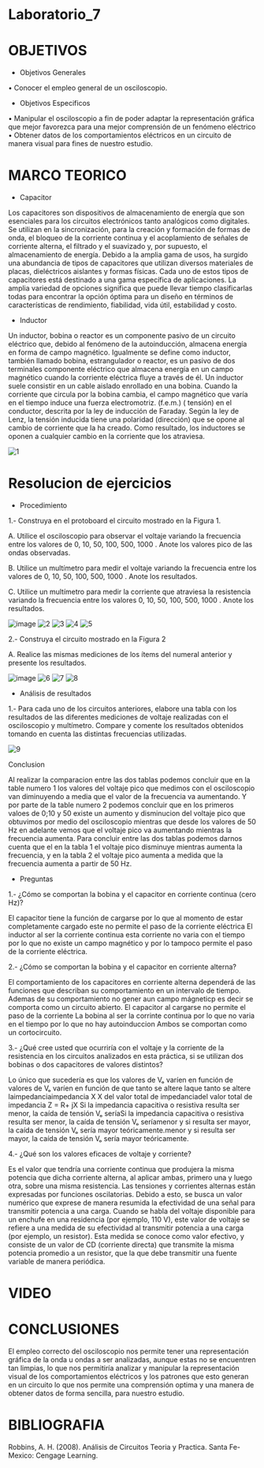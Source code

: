 # Laboratorio_7
# OBJETIVOS
* Objetivos Generales

•	Conocer el empleo general de un osciloscopio.



* Objetivos Especificos

•	Manipular el osciloscopio a fin de poder adaptar la representación gráfica que mejor favorezca para una mejor comprensión de un fenómeno eléctrico
•	Obtener datos de los comportamientos eléctricos en un circuito de manera visual para fines de nuestro estudio.

# MARCO TEORICO
* Capacitor

Los capacitores son dispositivos de almacenamiento de energía que son esenciales para los circuitos electrónicos tanto analógicos como digitales. Se utilizan en la sincronización, para la creación y formación de formas de onda, el bloqueo de la corriente continua y el acoplamiento de señales de corriente alterna, el filtrado y el suavizado y, por supuesto, el almacenamiento de energía. Debido a la amplia gama de usos, ha surgido una abundancia de tipos de capacitores que utilizan diversos materiales de placas, dieléctricos aislantes y formas físicas. Cada uno de estos tipos de capacitores está destinado a una gama específica de aplicaciones. La amplia variedad de opciones significa que puede llevar tiempo clasificarlas todas para encontrar la opción óptima para un diseño en términos de características de rendimiento, fiabilidad, vida útil, estabilidad y costo.

* Inductor

Un inductor, bobina o reactor es un componente pasivo de un circuito eléctrico que, debido al fenómeno de la autoinducción, almacena energía en forma de campo magnético.
Igualmente se define como inductor, también llamado bobina, estrangulador o reactor, es un pasivo de dos terminales componente eléctrico que almacena energía en un campo magnético cuando la corriente eléctrica fluye a través de él. Un inductor suele consistir en un cable aislado enrollado en una bobina.
Cuando la corriente que circula por la bobina cambia, el campo magnético que varía en el tiempo induce una fuerza electromotriz. (f.e.m.) ( tensión) en el conductor, descrita por la ley de inducción de Faraday. Según la ley de Lenz, la tensión inducida tiene una polaridad (dirección) que se opone al cambio de corriente que la ha creado. Como resultado, los inductores se oponen a cualquier cambio en la corriente que los atraviesa.

![1](https://user-images.githubusercontent.com/85193519/131526407-ea97a104-ba4a-457d-afe8-cf8e52e2a87d.jpg)

# Resolucion de ejercicios
* Procedimiento

1.- Construya en el protoboard el circuito mostrado en la Figura 1.

A. Utilice el osciloscopio para observar el voltaje  variando la frecuencia entre los valores de 0, 10, 50, 100, 500, 1000 . Anote los valores pico de las ondas observadas.

B. Utilice un multímetro para medir el voltaje  variando la frecuencia entre los valores de 0, 10, 50, 100, 500, 1000 . Anote los resultados.

C. Utilice un multímetro para medir la corriente que atraviesa la resistencia variando la frecuencia entre los valores 0, 10, 50, 100, 500, 1000 . Anote los resultados.

![image](https://user-images.githubusercontent.com/85193519/131049389-27af7732-c677-4ebf-a017-00673ba70200.png)
![2](https://user-images.githubusercontent.com/85193519/131535198-0c109855-9a2d-418c-800a-d0a944a00552.jpg)
![3](https://user-images.githubusercontent.com/85193519/131535238-f9c3872b-b801-48e7-b8bb-ccdb6b16221d.jpg)
![4](https://user-images.githubusercontent.com/85193519/131535254-aa51f640-28a6-4cfe-8981-2a9dee00cb54.jpg)
![5](https://user-images.githubusercontent.com/85193519/131535270-7d9dd623-665a-4d30-b003-e05a066ef7ed.jpg)

2.- Construya el circuito mostrado en la Figura 2

A. Realice las mismas mediciones de los ítems del numeral anterior y presente los resultados.

![image](https://user-images.githubusercontent.com/85193519/131049469-1d1c7502-d789-4110-8a81-e193d3e243db.png)
![6](https://user-images.githubusercontent.com/85193519/131535655-dde4b72e-ace1-4c73-9bbe-d666b8d880c5.jpg)
![7](https://user-images.githubusercontent.com/85193519/131535726-d321b9ab-27e6-4baf-8b2d-decb2607d3b7.jpg)
![8](https://user-images.githubusercontent.com/85193519/131535744-a23587b8-3182-4fe5-9eef-9d4282bf6a1d.jpg)


* Análisis de resultados

1.- Para cada uno de los circuitos anteriores, elabore una tabla con los resultados de las diferentes mediciones de voltaje realizadas con el osciloscopio y multímetro. Compare y comente los resultados obtenidos tomando en cuenta las distintas frecuencias utilizadas.

![9](https://user-images.githubusercontent.com/85193519/131535776-7a16cfc8-1aa4-41fd-a493-599b275d77d0.jpg)

Conclusion

Al realizar la comparacion entre las dos tablas podemos concluir que en la table numero 1 los valores del voltaje pico que medimos con el osciloscopio van diminuyendo a media que el valor de la frecuencia va aumentando. Y por parte de la table numero 2 podemos concluir que en los primeros valoes de 0;10 y 50 existe un aumento y disminucion del voltaje pico que obtuvimos por medio del osciloscopio mientras que desde los valores de 50 Hz en adelante vemos que el voltaje pico va aumentando mientras la frecuencia aumenta. Para concluir entre las dos tablas  podemos darnos cuenta que el en la tabla 1  el voltaje pico disminuye mientras aumenta la frecuencia, y en la tabla 2 el voltaje pico aumenta a medida que la frecuencia aumenta a partir de 50 Hz.

* Preguntas

1.- ¿Cómo se comportan la bobina y el capacitor en corriente continua (cero Hz)?

El capacitor tiene la función de cargarse por lo que al momento de estar completamente cargado este no permite el paso de la corriente eléctrica El inductor al ser la corriente continua esta corriente no varia con el tiempo por lo que no existe un campo magnético y por lo tampoco permite el paso de la corriente eléctrica.

2.- ¿Cómo se comportan la bobina y el capacitor en corriente alterna?

El comportamiento de los capacitores en corriente alterna dependerá de las funciones que describan su comportamiento en un intervalo de tiempo. Ademas de su comportamiento no gener aun campo mágneticp es decir se comporta como un circuito abierto.
El capacitor al cargarse no permite el paso de la corriente La bobina al ser la corrinte continua por lo que no varia en el tiempo por lo que no hay autoinduccion Ambos se comportan como un cortocircuito.

3.- ¿Qué cree usted que ocurriría con el voltaje  y la corriente de la resistencia en los circuitos analizados en esta práctica, si se utilizan dos bobinas o dos capacitores de valores distintos?

Lo único que sucedería es que los valores de Vₒ varíen en función de valores de Vₒ varíen en función de que tanto se altere laque tanto se altere laimpedanciaimpedancia X X del valor total de impedanciadel valor total de impedancia Z = R+ jX
Si la impedancia capacitiva o resistiva resulta ser menor, la caída de tensión Vₒ seríaSi la impedancia capacitiva o resistiva resulta ser menor, la caída de tensión Vₒ seríamenor y si resulta ser mayor, la caída de tensión Vₒ sería mayor teóricamente.menor y si resulta ser mayor, la caída de tensión Vₒ sería mayor teóricamente.

4.- ¿Qué son los valores eficaces de voltaje y corriente?

Es el valor que tendría una corriente continua que produjera la misma potencia que dicha corriente alterna, al aplicar ambas, primero una y luego otra, sobre una misma resistencia.
Las tensiones y corrientes alternas están expresadas por funciones oscilatorias. Debido a esto, se busca un valor numérico que exprese de manera resumida la efectividad de una señal para transmitir potencia a una carga. Cuando se habla del voltaje disponible para un enchufe en una residencia (por ejemplo, 110 V), este valor de voltaje se refiere a una medida de su efectividad al transmitir potencia a una carga (por ejemplo, un resistor). Esta medida se conoce como valor efectivo, y consiste de un valor de CD (corriente directa) que transmite la misma potencia promedio a un resistor, que la que debe transmitir una fuente variable de manera periódica.


# VIDEO

# CONCLUSIONES

El empleo correcto del osciloscopio nos permite tener una representación gráfica de la onda u ondas a ser analizadas, aunque estas no se encuentren tan limpias, lo que nos permitiría analizar y manipular la representación visual de los comportamientos eléctricos y los patrones que esto generan en un circuito lo que nos permite una comprensión optima y una manera de obtener datos de forma sencilla, para nuestro estudio.

# BIBLIOGRAFIA

Robbins, A. H. (2008). Análisis de Circuitos Teoria y Practica. Santa Fe-Mexico: Cengage Learning.
